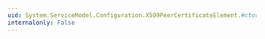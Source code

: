 ```yaml
---
uid: System.ServiceModel.Configuration.X509PeerCertificateElement.#ctor
internalonly: False
---
```

